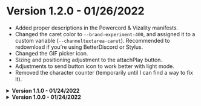 # Version 1.2.0 - 01/26/2022
- Added proper descriptions in the Powercord & Vizality manifests.
- Changed the caret color to `--brand-experiment-400`, and assigned it to a custom variable (`--channeltextarea-caret`). Recommended to redownload if you're using BetterDiscord or Stylus.
- Changed the GIF picker icon.
- Sizing and positioning adjustment to the attachPlay button.
- Adjustments to send button icon to work better with light mode.
- Removed the character counter (temporarily until I can find a way to fix it).

<details>
<summary><b> Version 1.1.0 - 01/24/2022 </b></summary>

- BetterDiscord & Stylus support.
- Added styling for autocomplete popouts
- Send button is no longer using the inner button for the pseudo-element.
- Minor color adjustments.
- An actual README.
</details>

<details>
<summary><b> Version 1.0.0 - 01/24/2022 </b></summary>

Initial release.
</details>